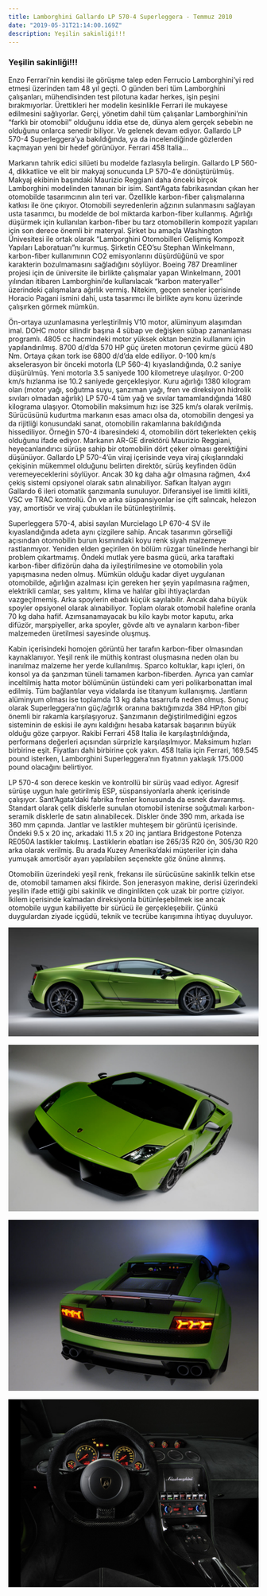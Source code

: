 ```yaml
---
title: Lamborghini Gallardo LP 570-4 Superleggera - Temmuz 2010
date: "2019-05-31T21:14:00.169Z"
description: Yeşilin sakinliği!!!
---
```


### Yeşilin sakinliği!!!

Enzo Ferrari’nin kendisi ile görüşme talep eden Ferrucio Lamborghini’yi red etmesi üzerinden tam 48 yıl geçti. O günden beri tüm Lamborghini çalışanları, mühendisinden test pilotuna kadar herkes, işin peşini bırakmıyorlar. Ürettikleri her modelin kesinlikle Ferrari ile mukayese edilmesini sağlıyorlar. Gerçi, yönetim dahil tüm çalışanlar Lamborghini’nin “farklı bir otomobil” olduğunu iddia etse de, dünya alem gerçek sebebin ne olduğunu onlarca senedir biliyor. Ve gelenek devam ediyor. Gallardo LP 570-4 Superleggera’ya bakıldığında, ya da incelendiğinde gözlerden kaçmayan yeni bir hedef görünüyor. Ferrari 458 Italia…

Markanın tahrik edici silüeti bu modelde fazlasıyla belirgin. Gallardo LP 560-4, dikkatlice ve elit bir makyaj sonucunda LP 570-4’e dönüştürülmüş. Makyaj ekibinin başındaki Maurizio Reggiani daha önceki birçok Lamborghini modelinden tanınan bir isim. Sant’Agata fabrikasından çıkan her otomobilde tasarımcının alın teri var. Özellikle karbon-fiber çalışmalarına katkısı ile öne çıkıyor. Otomobili seyredenlerin ağzının sulanmasını sağlayan usta tasarımcı, bu modelde de bol miktarda karbon-fiber kullanmış. Ağırlığı düşürmek için kullanılan karbon-fiber bu tarz otomobillerin kompozit yapıları için son derece önemli bir materyal. Şirket bu amaçla Washington Ünivesitesi ile ortak olarak “Lamborghini Otomobilleri Gelişmiş Kompozit Yapıları Laboratuarı”nı kurmuş. Şirketin CEO’su Stephan Winkelmann, karbon-fiber kullanımının CO2 emisyonlarını düşürdüğünü ve spor karakterin bozulmamasını sağladığını söylüyor. Boeing 787 Dreamliner projesi için de üniversite ile birlikte çalışmalar yapan Winkelmann, 2001 yılından itibaren Lamborghini’de kullanılacak “karbon materyaller” üzerindeki çalışmalara ağırlık vermiş. Nitekim, geçen seneler içerisinde Horacio Pagani ismini dahi, usta tasarımcı ile birlikte aynı konu üzerinde çalışırken görmek mümkün.

Ön-ortaya uzunlamasına yerleştirilmiş V10 motor, alüminyum alaşımdan imal. DOHC motor silindir başına 4 sübap ve değişken sübap zamanlaması programlı. 4805 cc hacmindeki motor yüksek oktan benzin kullanımı için yapılandırılmış. 8700 d/d’da 570 HP güç üreten motorun çevirme gücü 480 Nm. Ortaya çıkan tork ise 6800 d/d’da elde ediliyor. 0-100 km/s akselerasyon bir önceki motorla (LP 560-4) kıyaslandığında, 0.2 saniye düşürülmüş. Yeni motorla 3.5 saniyede 100 kilometreye ulaşılıyor. 0-200 km/s hızlanma ise 10.2 saniyede gerçekleşiyor. Kuru ağırlığı 1380 kilogram olan (motor yağı, soğutma suyu, şanzıman yağı, fren ve direksiyon hidrolik sıvıları olmadan ağırlık) LP 570-4 tüm yağ ve sıvılar tamamlandığında 1480 kilograma ulaşıyor. Otomobilin maksimum hızı ise 325 km/s olarak verilmiş. Sürücüsünü kudurtma markanın esas amacı olsa da, otomobilin dengesi ya da rijitliği konusundaki sanat, otomobilin rakamlarına bakıldığında hissediliyor. Örneğin 570-4 ibaresindeki 4, otomobilin dört tekerlekten çekiş olduğunu ifade ediyor. Markanın AR-GE direktörü Maurizio Reggiani, heyecanlandırıcı sürüşe sahip bir otomobilin dört çeker olması gerektiğini düşünüyor. Gallardo LP 570-4’ün viraj içerisinde veya viraj çıkışlarındaki çekişinin mükemmel olduğunu belirten direktör, sürüş keyfinden ödün veremeyeceklerini söylüyor. Ancak 30 kg daha ağır olmasına rağmen, 4x4 çekiş sistemi opsiyonel olarak satın alınabiliyor. Safkan İtalyan aygırı Gallardo 6 ileri otomatik şanzımanla sunuluyor. Diferansiyel ise limitli kilitli, VSC ve TRAC kontrollü. Ön ve arka süspansiyonlar ise çift salıncak, helezon yay, amortisör ve viraj çubukları ile bütünleştirilmiş.

Superleggera 570-4, abisi sayılan Murcielago LP 670-4 SV ile kıyaslandığında adeta aynı çizgilere sahip. Ancak tasarımın görselliği açısından otomobilin burun kısmındaki koyu renk siyah malzemeye rastlanmıyor. Yeniden elden geçirilen ön bölüm rüzgar tünelinde herhangi bir problem çıkartmamış. Öndeki mutlak yere basma gücü, arka taraftaki karbon-fiber difizörün daha da iyileştirilmesine ve otomobilin yola yapışmasına neden olmuş. Mümkün olduğu kadar diyet uygulanan otomobilde, ağırlığın azalması için gereken her şeyin yapılmasına rağmen, elektrikli camlar, ses yalıtımı, klima ve halılar gibi ihtiyaçlardan vazgeçilmemiş. Arka spoylerin ebadı küçük sayılabilir. Ancak daha büyük spoyler opsiyonel olarak alınabiliyor. Toplam olarak otomobil halefine oranla 70 kg daha hafif. Azımsanamayacak bu kilo kaybı motor kaputu, arka difüzör, marşpiyeller, arka spoyler, gövde altı ve aynaların karbon-fiber malzemeden üretilmesi sayesinde oluşmuş.

Kabin içerisindeki homojen görüntü her tarafın karbon-fiber olmasından kaynaklanıyor. Yeşil renk ile müthiş kontrast oluşmasına neden olan bu inanılmaz malzeme her yerde kullanılmış. Sparco koltuklar, kapı içleri, ön konsol ya da şanzıman tüneli tamamen karbon-fiberden. Ayrıca yan camlar inceltilmiş hatta motor bölümünün üstündeki cam yeri polikarbonattan imal edilmiş. Tüm bağlantılar veya vidalarda ise titanyum kullanışmış. Jantların alüminyum olması ise toplamda 13 kg daha tasarrufa neden olmuş. Sonuç olarak Superleggera’nın güç/ağırlık oranına baktığımızda 384 HP/ton gibi önemli bir rakamla karşılaşıyoruz. Şanzımanın değiştirilmediğini egzos sisteminin de eskisi ile aynı kaldığını hesaba katarsak başarının büyük olduğu göze çarpıyor. Rakibi Ferrari 458 Italia ile karşılaştırıldığında, performans değerleri açısından sürprizle karşılaşılmıyor. Maksimum hızları birbirine eşit. Fiyatları dahi birbirine çok yakın. 458 Italia için Ferrari, 169.545 pound isterken, Lamborghini Superleggera’nın fiyatının yaklaşık 175.000 pound olacağını belirtiyor.

LP 570-4 son derece keskin ve kontrollü bir sürüş vaad ediyor. Agresif sürüşe uygun hale getirilmiş ESP, süspansiyonlarla ahenk içerisinde çalışıyor. Sant’Agata’daki fabrika frenler konusunda da esnek davranmış. Standart olarak çelik disklerle sunulan otomobil istenirse soğutmalı karbon-seramik disklerle de satın alınabilecek. Diskler önde 390 mm, arkada ise 360 mm çapında. Jantlar ve lastikler muhteşem bir görüntü içerisinde. Öndeki 9.5 x 20 inç, arkadaki 11.5 x 20 inç jantlara Bridgestone Potenza RE050A lastikler takılmış. Lastiklerin ebatları ise 265/35 R20 ön, 305/30 R20 arka olarak verilmiş. Bu arada Kuzey Amerika’daki müşteriler için daha yumuşak amortisör ayarı yapılabilen seçenekte göz önüne alınmış. 

Otomobilin üzerindeki yeşil renk, frekansı ile sürücüsüne sakinlik telkin etse de, otomobil tamamen aksi fikirde. Son jenerasyon makine, derisi üzerindeki yeşilin ifade ettiği gibi sakinlik ve dinginlikten çok uzak bir portre çiziyor. İkilem içerisinde kalmadan direksiyonla bütünleşebilmek ise ancak otomobile uygun kabiliyette bir sürücü ile gerçekleşebilir. Çünkü duygulardan ziyade içgüdü, teknik ve tecrübe karışımına ihtiyaç duyuluyor.

![lamborghini-gallardo-1](./lamborghini-gallardo-1.jpg)

![lamborghini-gallardo-2](./lamborghini-gallardo-2.jpg)

![lamborghini-gallardo-3](./lamborghini-gallardo-3.jpg)

![lamborghini-gallardo-4](./lamborghini-gallardo-4.jpg)